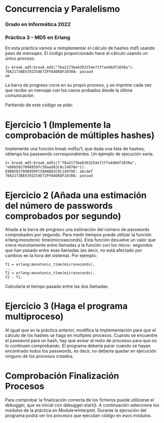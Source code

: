 # Concurrencia y Paralelismo
### Grado en Informática 2022
### Práctica 3 – MD5 en Erlang

En esta práctica vamos a reimplementar el cálculo de hashes md5 usando paso de mensajes. El ćodigo proporcionado hace el cálculo usando un único proceso.

    1> break_md5:break_md5("76a2173be6393254e72ffa4d6df1030a").
    76A2173BE6393254E72FFA4D6DF1030A: passwd
    ok
    
La barra de progreso corre en su propio proceso, y se imprime cada vez que recibe un mensaje con los casos probados desde la última comunicación.

Partiendo de este código se pide:

# Ejercicio 1 (Implemente la comprobación de múltiples hashes)

Implemente una función break md5s/1, que dada una lista de hashes, obtenga los passwords correspondientes. Un ejemplo de ejecución serı́a:

    1> break_md5:break_md5s(["76a2173be6393254e72ffa4d6df1030a",
    "e80b5017098950fc58aad83c8c14978e"]).
    E80B5017098950FC58AAD83C8C14978E: abcdef
    76A2173BE6393254E72FFA4D6DF1030A: passwd

# Ejercicio 2 (Añada una estimación del número de passwords comprobados por segundo) 

Añada a la barra de progreso una estimación del número de passwords comprobados por segundo. Para medir tiempos puede utilizar la función 
erlang:monotonic time(microseconds). Esta función devuelve un valor que crece monotamente entre llamadas a la función con los micro- segundos que han 
pasado entre esas llamadas (es decir, no está afectado por cambios en la hora del sistema). Por ejemplo:

    T1 = erlang:monotonic_time(microseconds),
    ...
    T2 = erlang:monotonic_time(microseconds),
    T2 - T1.

Calcuları́a el tiempo pasado entre las dos llamadas.

# Ejercicio 3 (Haga el programa multiproceso) 

Al igual que en la práctica anterior, modifica la implementación para que el cálculo de los hashes se haga en multiples procesos. Cuando se encuentre el 
password para un hash, hay que avisar al resto de procesos para que no lo continuen comprobando. El programa deberı́a parar cuando se hayan encontrado 
todos los passwords, es decir, no deberı́a quedar en ejecución ninguno de los procesos creados.

# Comprobación Finalización Procesos

Para comprobar la finalización correcta de los ficheros puede utilizarse el debugger, que se inicial con debugger:start(). A continuación seleccione los 
módulos de la práctica en Module=>Interpret. Durante la ejecución del programa podrá ver los procesos que ejecutan código en esos módulos.
